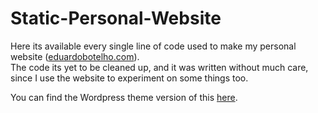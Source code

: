 # Static-Personal-Website
Here its available every single line of code used to make my personal website (<a href="https://eduardobotelho.com">eduardobotelho.com</a>). <br>
The code its yet to be cleaned up, and it was written without much care, since I use the website to experiment on some things too.

You can find the Wordpress theme version of this <a href="https://github.com/UPSxACE/Static-Personal-Website-Wordpress-Version">here</a>.

